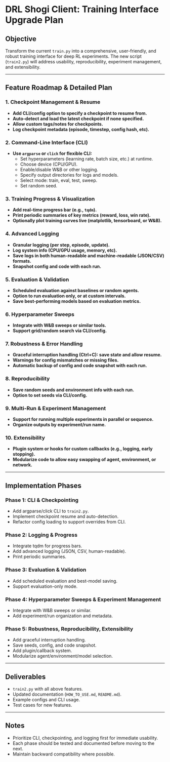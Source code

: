 # DRL Shogi Client: Training Interface Upgrade Plan

## Objective

Transform the current `train.py` into a comprehensive, user-friendly, and robust training interface for deep RL experiments. The new script (`train2.py`) will address usability, reproducibility, experiment management, and extensibility.

---

## Feature Roadmap & Detailed Plan

### 1. Checkpoint Management & Resume
- **Add CLI/config option to specify a checkpoint to resume from.**
- **Auto-detect and load the latest checkpoint if none specified.**
- **Allow custom tags/notes for checkpoints.**
- **Log checkpoint metadata (episode, timestep, config hash, etc).**

### 2. Command-Line Interface (CLI)
- **Use `argparse` or `click` for flexible CLI:**
  - Set hyperparameters (learning rate, batch size, etc.) at runtime.
  - Choose device (CPU/GPU).
  - Enable/disable W&B or other logging.
  - Specify output directories for logs and models.
  - Select mode: train, eval, test, sweep.
  - Set random seed.

### 3. Training Progress & Visualization
- **Add real-time progress bar (e.g., `tqdm`).**
- **Print periodic summaries of key metrics (reward, loss, win rate).**
- **Optionally plot training curves live (matplotlib, tensorboard, or W&B).**

### 4. Advanced Logging
- **Granular logging (per step, episode, update).**
- **Log system info (CPU/GPU usage, memory, etc).**
- **Save logs in both human-readable and machine-readable (JSON/CSV) formats.**
- **Snapshot config and code with each run.**

### 5. Evaluation & Validation
- **Scheduled evaluation against baselines or random agents.**
- **Option to run evaluation only, or at custom intervals.**
- **Save best-performing models based on evaluation metrics.**

### 6. Hyperparameter Sweeps
- **Integrate with W&B sweeps or similar tools.**
- **Support grid/random search via CLI/config.**

### 7. Robustness & Error Handling
- **Graceful interruption handling (Ctrl+C): save state and allow resume.**
- **Warnings for config mismatches or missing files.**
- **Automatic backup of config and code snapshot with each run.**

### 8. Reproducibility
- **Save random seeds and environment info with each run.**
- **Option to set seeds via CLI/config.**

### 9. Multi-Run & Experiment Management
- **Support for running multiple experiments in parallel or sequence.**
- **Organize outputs by experiment/run name.**

### 10. Extensibility
- **Plugin system or hooks for custom callbacks (e.g., logging, early stopping).**
- **Modularize code to allow easy swapping of agent, environment, or network.**

---

## Implementation Phases

### Phase 1: CLI & Checkpointing
- Add argparse/click CLI to `train2.py`.
- Implement checkpoint resume and auto-detection.
- Refactor config loading to support overrides from CLI.

### Phase 2: Logging & Progress
- Integrate tqdm for progress bars.
- Add advanced logging (JSON, CSV, human-readable).
- Print periodic summaries.

### Phase 3: Evaluation & Validation
- Add scheduled evaluation and best-model saving.
- Support evaluation-only mode.

### Phase 4: Hyperparameter Sweeps & Experiment Management
- Integrate with W&B sweeps or similar.
- Add experiment/run organization and metadata.

### Phase 5: Robustness, Reproducibility, Extensibility
- Add graceful interruption handling.
- Save seeds, config, and code snapshot.
- Add plugin/callback system.
- Modularize agent/environment/model selection.

---

## Deliverables
- `train2.py` with all above features.
- Updated documentation (`HOW_TO_USE.md`, `README.md`).
- Example configs and CLI usage.
- Test cases for new features.

---

## Notes
- Prioritize CLI, checkpointing, and logging first for immediate usability.
- Each phase should be tested and documented before moving to the next.
- Maintain backward compatibility where possible.
